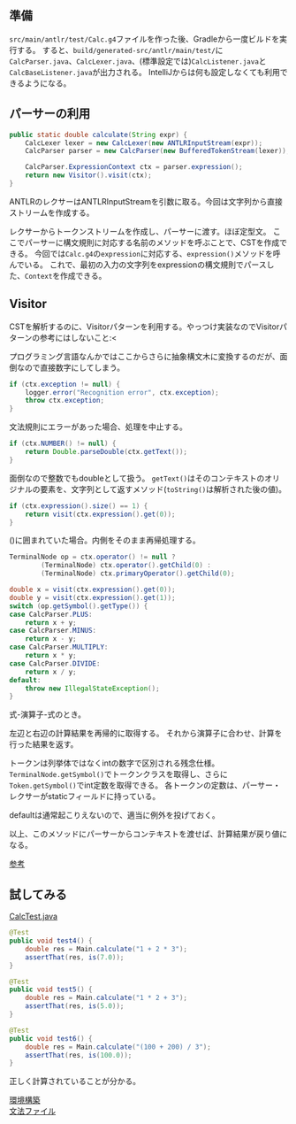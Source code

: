 ## 準備
`src/main/antlr/test/Calc.g4`ファイルを作った後、Gradleから一度ビルドを実行する。
すると、`build/generated-src/antlr/main/test/`に
`CalcParser.java`、`CalcLexer.java`、(標準設定では)`CalcListener.java`と`CalcBaseListener.java`が出力される。
IntelliJからは何も設定しなくても利用できるようになる。

## パーサーの利用
```java
public static double calculate(String expr) {
    CalcLexer lexer = new CalcLexer(new ANTLRInputStream(expr));
    CalcParser parser = new CalcParser(new BufferedTokenStream(lexer));

    CalcParser.ExpressionContext ctx = parser.expression();
    return new Visitor().visit(ctx);
}
```
ANTLRのレクサーはANTLRInputStreamを引数に取る。今回は文字列から直接ストリームを作成する。

レクサーからトークンストリームを作成し、パーサーに渡す。ほぼ定型文。
ここでパーサーに構文規則に対応する名前のメソッドを呼ぶことで、CSTを作成できる。
今回では`Calc.g4`の`expression`に対応する、`expression()`メソッドを呼んでいる。
これで、最初の入力の文字列をexpressionの構文規則でパースした、`Context`を作成できる。

## Visitor
CSTを解析するのに、Visitorパターンを利用する。やっつけ実装なのでVisitorパターンの参考にはしないこと:<

プログラミング言語なんかではここからさらに抽象構文木に変換するのだが、面倒なので直接数字にしてしまう。

```java
if (ctx.exception != null) {
    logger.error("Recognition error", ctx.exception);
    throw ctx.exception;
}
```
文法規則にエラーがあった場合、処理を中止する。

```java
if (ctx.NUMBER() != null) {
    return Double.parseDouble(ctx.getText());
}
```
面倒なので整数でもdoubleとして扱う。
`getText()`はそのコンテキストのオリジナルの要素を、文字列として返すメソッド(`toString()`は解析された後の値)。

```java
if (ctx.expression().size() == 1) {
    return visit(ctx.expression().get(0));
}
```
()に囲まれていた場合。内側をそのまま再帰処理する。

```java
TerminalNode op = ctx.operator() != null ?
        (TerminalNode) ctx.operator().getChild(0) :
        (TerminalNode) ctx.primaryOperator().getChild(0);

double x = visit(ctx.expression().get(0));
double y = visit(ctx.expression().get(1));
switch (op.getSymbol().getType()) {
case CalcParser.PLUS:
    return x + y;
case CalcParser.MINUS:
    return x - y;
case CalcParser.MULTIPLY:
    return x * y;
case CalcParser.DIVIDE:
    return x / y;
default:
    throw new IllegalStateException();
}
```
式-演算子-式のとき。

左辺と右辺の計算結果を再帰的に取得する。
それから演算子に合わせ、計算を行った結果を返す。

トークンは列挙体ではなくintの数字で区別される残念仕様。
`TerminalNode.getSymbol()`でトークンクラスを取得し、さらに`Token.getSymbol()`でint定数を取得できる。
各トークンの定数は、パーサー・レクサーがstaticフィールドに持っている。

defaultは通常起こりえないので、適当に例外を投げておく。

以上、このメソッドにパーサーからコンテキストを渡せば、計算結果が戻り値になる。

[参考](http://stackoverflow.com/questions/29971097/how-to-create-ast-with-antlr4)


## 試してみる

[CalcTest.java](https://bitbucket.org/minebreaker_tf/antlrtest/src/7fc85994fcbd27b81ea0db88e1ea4193b0005dbb/src/test/java/test/CalcTest.java?at=master&fileviewer=file-view-default)

```java
@Test
public void test4() {
    double res = Main.calculate("1 + 2 * 3");
    assertThat(res, is(7.0));
}

@Test
public void test5() {
    double res = Main.calculate("1 * 2 + 3");
    assertThat(res, is(5.0));
}

@Test
public void test6() {
    double res = Main.calculate("(100 + 200) / 3");
    assertThat(res, is(100.0));
}
```

正しく計算されていることが分かる。

[環境構築](prepare)  
[文法ファイル](g4)  
